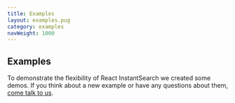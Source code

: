 ```yaml
---
title: Examples
layout: examples.pug
category: examples
navWeight: 1000
---
```


## Examples

To demonstrate the flexibility of React InstantSearch we created some demos.
If you think about a new example or have any questions about them, [come talk to us](https://discourse.algolia.com/c/instantsearch).
